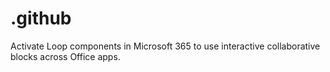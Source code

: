# .github
Activate Loop components in Microsoft 365 to use interactive collaborative blocks across Office apps.
